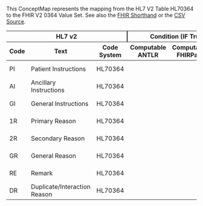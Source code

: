 
This ConceptMap represents the mapping from the HL7 V2 Table HL70364 to the FHIR V2 0364 Value Set. See also the <a href='https://github.com/HL7/v2-to-fhir/blob/master/input/fsh/Table HL70364 to V2 0364.fsh'>FHIR Shorthand</a> or the <a href='https://github.com/HL7/v2-to-fhir/blob/master/mappings/codesystems/HL7 Concept Map_ CommentType - Sheet1.csv'>CSV Source</a>.
<table class='grid'><thead>
<tr><th colspan='3' style='border-right: 2px solid black;'>HL7 v2</th><th colspan='3' style='border-right: 2px solid black;'>Condition (IF True, args)</th><th colspan='4'>HL7 FHIR</th><th rowspan='2'>Comments</th></tr>
<tr><th>Code</th><th>Text</th><th>Code System</th><th>Computable ANTLR</th><th>Computable FHIRPath</th><th>Narrative</th><th>Code</th><th>Proposed Extension</th><th>Display</th><th>Code System</th></tr></thead>
<tbody>
<tr><td>PI</td><td>Patient Instructions</td><td style='border-right: 2px'>HL70364</td><td style='border-right: 2px'></td><td style='border-right: 2px'></td><td style='border-right: 2px'></td><td>PI</td><td style='border-right: 2px'></td><td>Patient Instructions</td><td><a href='https://hl7.org/fhir/R4/v2/0364/index.html'>http://terminology.hl7.org/CodeSystem/v2-0364</a></td><td style='border-right: 2px'></td></tr>
<tr><td>AI</td><td>Ancillary Instructions</td><td style='border-right: 2px'>HL70364</td><td style='border-right: 2px'></td><td style='border-right: 2px'></td><td style='border-right: 2px'></td><td>AI</td><td style='border-right: 2px'></td><td>Ancillary Instructions</td><td><a href='https://hl7.org/fhir/R4/v2/0364/index.html'>http://terminology.hl7.org/CodeSystem/v2-0364</a></td><td style='border-right: 2px'></td></tr>
<tr><td>GI</td><td>General Instructions</td><td style='border-right: 2px'>HL70364</td><td style='border-right: 2px'></td><td style='border-right: 2px'></td><td style='border-right: 2px'></td><td>GI</td><td style='border-right: 2px'></td><td>General Instructions</td><td><a href='https://hl7.org/fhir/R4/v2/0364/index.html'>http://terminology.hl7.org/CodeSystem/v2-0364</a></td><td style='border-right: 2px'></td></tr>
<tr><td>1R</td><td>Primary Reason</td><td style='border-right: 2px'>HL70364</td><td style='border-right: 2px'></td><td style='border-right: 2px'></td><td style='border-right: 2px'></td><td>1R</td><td style='border-right: 2px'></td><td>Primary Reason</td><td><a href='https://hl7.org/fhir/R4/v2/0364/index.html'>http://terminology.hl7.org/CodeSystem/v2-0364</a></td><td style='border-right: 2px'></td></tr>
<tr><td>2R</td><td>Secondary Reason</td><td style='border-right: 2px'>HL70364</td><td style='border-right: 2px'></td><td style='border-right: 2px'></td><td style='border-right: 2px'></td><td>2R</td><td style='border-right: 2px'></td><td>Secondary Reason</td><td><a href='https://hl7.org/fhir/R4/v2/0364/index.html'>http://terminology.hl7.org/CodeSystem/v2-0364</a></td><td style='border-right: 2px'></td></tr>
<tr><td>GR</td><td>General Reason</td><td style='border-right: 2px'>HL70364</td><td style='border-right: 2px'></td><td style='border-right: 2px'></td><td style='border-right: 2px'></td><td>GR</td><td style='border-right: 2px'></td><td>General Reason</td><td><a href='https://hl7.org/fhir/R4/v2/0364/index.html'>http://terminology.hl7.org/CodeSystem/v2-0364</a></td><td style='border-right: 2px'></td></tr>
<tr><td>RE</td><td>Remark</td><td style='border-right: 2px'>HL70364</td><td style='border-right: 2px'></td><td style='border-right: 2px'></td><td style='border-right: 2px'></td><td>RE</td><td style='border-right: 2px'></td><td>Remark</td><td><a href='https://hl7.org/fhir/R4/v2/0364/index.html'>http://terminology.hl7.org/CodeSystem/v2-0364</a></td><td style='border-right: 2px'></td></tr>
<tr><td>DR</td><td>Duplicate/Interaction Reason</td><td style='border-right: 2px'>HL70364</td><td style='border-right: 2px'></td><td style='border-right: 2px'></td><td style='border-right: 2px'></td><td>DR</td><td style='border-right: 2px'></td><td>Duplicate/Interaction Reason</td><td><a href='https://hl7.org/fhir/R4/v2/0364/index.html'>http://terminology.hl7.org/CodeSystem/v2-0364</a></td><td style='border-right: 2px'></td></tr>
</tbody></table>
